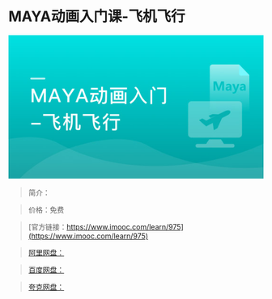# MAYA动画入门课-飞机飞行

![img](../../assets/5fe443030001d09805400304.jpg)

> 简介：

> 价格：免费

> [官方链接：https://www.imooc.com/learn/975](https://www.imooc.com/learn/975)

> [阿里网盘：]()

> [百度网盘：]()

> [夸克网盘：]()
